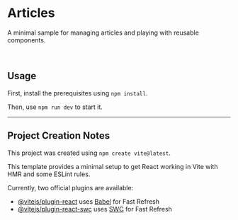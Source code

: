 # Articles

A minimal sample for managing articles and playing with reusable components.

<br/>

## Usage

First, install the prerequisites using `npm install`.

Then, use `npm run dev` to start it.

---

## Project Creation Notes

This project was created using `npm create vite@latest`.

This template provides a minimal setup to get React working in Vite with HMR and some ESLint rules.

Currently, two official plugins are available:

-   [@vitejs/plugin-react](https://github.com/vitejs/vite-plugin-react/blob/main/packages/plugin-react/README.md) uses [Babel](https://babeljs.io/) for Fast Refresh
-   [@vitejs/plugin-react-swc](https://github.com/vitejs/vite-plugin-react-swc) uses [SWC](https://swc.rs/) for Fast Refresh
